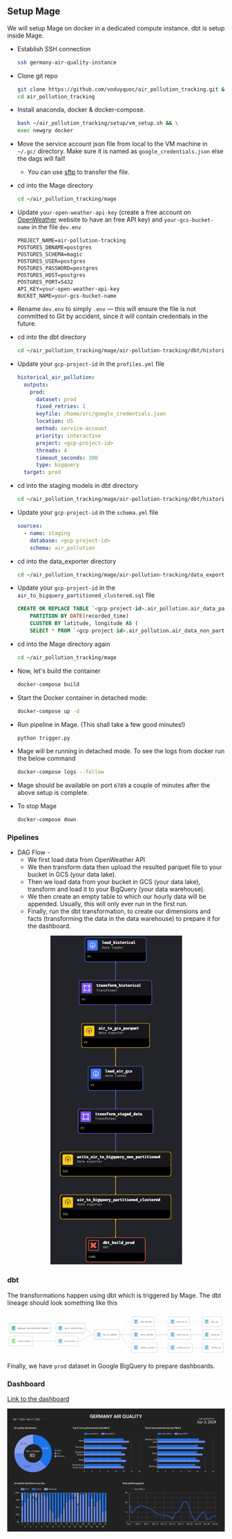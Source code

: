 ## Setup Mage

We will setup Mage on docker in a dedicated compute instance. dbt is setup inside Mage.

- Establish SSH connection
 
  ```bash
  ssh germany-air-quality-instance
  ```
- Clone git repo

  ```bash
  git clone https://github.com/voduyquoc/air_pollution_tracking.git && \
  cd air_pollution_tracking
  ```
- Install anaconda, docker & docker-compose.

  ```bash
  bash ~/air_pollution_tracking/setup/vm_setup.sh && \
  exec newgrp docker
  ```
- Move the service account json file from local to the VM machine in `~/.gc/` directory.  Make sure it is named as `google_credentials.json` else the dags will fail!

  - You can use [sftp](https://youtu.be/ae-CV2KfoN0?t=2442) to transfer the file.

- cd into the Mage directory
  ```bash
  cd ~/air_pollution_tracking/mage
  ```
- Update `your-open-weather-api-key` (create a free account on [OpenWeather](https://openweathermap.org/) website to have an free API key) and `your-gcs-bucket-name` in the file `dev.env`
  ```env
  PROJECT_NAME=air-pollution-tracking
  POSTGRES_DBNAME=postgres
  POSTGRES_SCHEMA=magic
  POSTGRES_USER=postgres
  POSTGRES_PASSWORD=postgres
  POSTGRES_HOST=postgres
  POSTGRES_PORT=5432
  API_KEY=your-open-weather-api-key
  BUCKET_NAME=your-gcs-bucket-name
  ```

- Rename `dev.env` to simply `.env` — this will ensure the file is not committed to Git by accident, since it will contain credentials in the future.

- cd into the dbt directory
  ```bash
  cd ~/air_pollution_tracking/mage/air-pollution-tracking/dbt/historical_air_pollution
  ```
- Update your `gcp-project-id` in the `profiles.yml` file
  ```yaml
  historical_air_pollution:
    outputs:
      prod:
        dataset: prod
        fixed_retries: 1
        keyfile: /home/src/google_credentials.json
        location: US
        method: service-account
        priority: interactive
        project: <gcp-project-id>
        threads: 4
        timeout_seconds: 300
        type: bigquery
    target: prod
  ```

- cd into the staging models in dbt directory
  ```bash
  cd ~/air_pollution_tracking/mage/air-pollution-tracking/dbt/historical_air_pollution/models/staging
  ```
- Update your `gcp-project-id` in the `schema.yml` file
  ```yaml
  sources:
    - name: staging
      database: <gcp-project-id>
      schema: air_pollution
  ```
- cd into the data_exporter directory
  ```bash
  cd ~/air_pollution_tracking/mage/air-pollution-tracking/data_exporters
  ```

- Update your `gcp-project-id` in the `air_to_bigquery_partitioned_clustered.sql` file
  ```sql
  CREATE OR REPLACE TABLE `<gcp-project-id>.air_pollution.air_data_partitioned_clustered`
      PARTITION BY DATE(recorded_time)
      CLUSTER BY latitude, longitude AS (
      SELECT * FROM `<gcp-project-id>.air_pollution.air_data_non_partitioned`);
  ```
- cd into the Mage directory again
  ```bash
  cd ~/air_pollution_tracking/mage
  ```
- Now, let's build the container
  ```bash
  docker-compose build
  ```
- Start the Docker container in detached mode:
  ```bash
  docker-compose up -d
  ```
- Run pipeline in Mage. (This shall take a few good minutes!)
  ```bash
  python trigger.py
  ```
- Mage will be running in detached mode. To see the logs from docker run the below command

  ```bash
  docker-compose logs --follow
  ```

- Mage should be available on port `6789` a couple of minutes after the above setup is complete.

- To stop Mage

  ```bash
  docker-compose down
  ```

### Pipelines
- DAG Flow -
  - We first load data from OpenWeather API
  - We then transform data then upload the resulted parquet file to your bucket in GCS (your data lake).
  - Then we load data from your bucket in GCS (your data lake), transform and load it to your BigQuery (your data warehouse).
  - We then create an empty table to which our hourly data will be appended. Usually, this will only ever run in the first run.
  - Finally, run the dbt transformation, to create our dimensions and facts (transforming the data in the data warehouse) to prepare it for the dashboard.

<p align="center">
  <a>
    <img src="../images/pipeline.png">
  </a>
</p>

### dbt
The transformations happen using dbt which is triggered by Mage. The dbt lineage should look something like this

![img](../images/dbt.png)


Finally, we have `prod` dataset in Google BigQuery to prepare dashboards.

### Dashboard

[Link to the dashboard](https://lookerstudio.google.com/s/jOxSt_QiToY)

![img](../images/dashboard.png)
